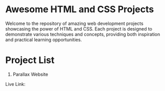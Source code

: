 # Awesome HTML and CSS Projects
Welcome to the repository of amazing web development projects showcasing the power of HTML and CSS. Each project is designed to demonstrate various techniques and concepts, providing both inspiration and practical learning opportunities.

# Project List
1. Parallax Website

Live Link: 

